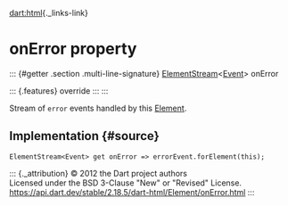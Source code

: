 [dart:html](../../dart-html/dart-html-library){._links-link}

onError property
================

::: {#getter .section .multi-line-signature}
[ElementStream](../elementstream-class)\<[Event](../event-class)\>
onError

::: {.features}
override
:::
:::

Stream of `error` events handled by this [Element](../element-class).

Implementation {#source}
--------------

``` {.language-dart data-language="dart"}
ElementStream<Event> get onError => errorEvent.forElement(this);
```

::: {._attribution}
© 2012 the Dart project authors\
Licensed under the BSD 3-Clause \"New\" or \"Revised\" License.\
<https://api.dart.dev/stable/2.18.5/dart-html/Element/onError.html>
:::
